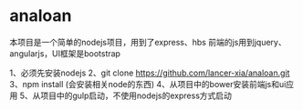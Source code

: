 # analoan
本项目是一个简单的nodejs项目，用到了express、hbs
前端的js用到jquery、angularjs，UI框架是bootstrap

1、必须先安装nodejs
2、git clone https://github.com/lancer-xia/analoan.git
3、npm install (会安装相关node的东西)
4、从项目中的bower安装前端js和ui应用
5、从项目中的gulp启动，不使用nodejs的express方式启动
